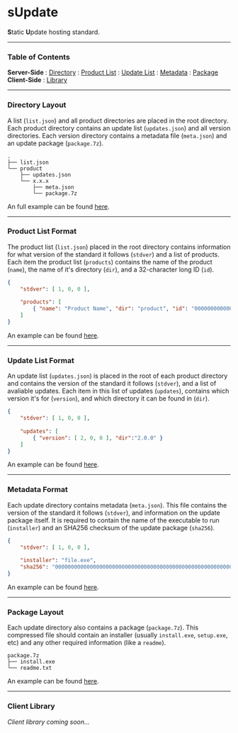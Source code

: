 # sUpdate
**S**tatic **U**pdate hosting standard.

---

### Table of Contents
**Server-Side** : [Directory](#directory-layout) : [Product List](#product-list-format) : [Update List](#update-list-format) : [Metadata](#metadata-format) : [Package](#package-layout) <br>
**Client-Side** : [Library](#client-library)

---

### Directory Layout
A list (`list.json`) and all product directories are placed in the root directory. Each product directory contains an update list (`updates.json`) and all version directories. Each version directory contains a metadata file (`meta.json`) and an update package (`package.7z`).
```none
.
├── list.json
└── product
    ├── updates.json
    └── x.x.x
        ├── meta.json
        └── package.7z
```
An full example can be found [here](Example%20Layout).

---

### Product List Format
The product list (`list.json`) placed in the root directory contains information for what version of the standard it follows (`stdver`) and a list of products. Each item the product list (`products`) contains the name of the product (`name`), the name of it's directory (`dir`), and a 32-character long ID (`id`).
```json
{
    "stdver": [ 1, 0, 0 ],
    
    "products": [
        { "name": "Product Name", "dir": "product", "id": "00000000000000000000000000000000" }
    ]
}
```
An example can be found [here](Example%20Layout/list.json).

---

### Update List Format
An update list (`updates.json`) is placed in the root of each product directory and contains the version of the standard it follows (`stdver`), and a list of avaliable updates. Each item in this list of updates (`updates`), contains which version it's for (`version`), and which directory it can be found in (`dir`).
```json
{
    "stdver": [ 1, 0, 0 ],
    
    "updates": [
        { "version": [ 2, 0, 0 ], "dir":"2.0.0" }
    ]
}
```
An example can be found [here](Example%20Layout/speedcrunch/updates.json).

---

### Metadata Format
Each update directory contains metadata (`meta.json`). This file contains the version of the standard it follows (`stdver`), and information on the update package itself. It is required to contain the name of the executable to run (`installer`) and an SHA256 checksum of the update package (`sha256`).
```json
{
    "stdver": [ 1, 0, 0 ],
    
    "installer": "file.exe",
    "sha256": "0000000000000000000000000000000000000000000000000000000000000000"
}
```
An example can be found [here](Example%20Layout/npp/7.7.1/meta.json).

---

### Package Layout
Each update directory also contains a package (`package.7z`). This compressed file should contain an installer (usually `install.exe`, `setup.exe`, etc) and any other required information (like a `readme`).
```none
package.7z
├── install.exe
└── readme.txt
```
An example can be found [here](Example%20Layout/lmms/1.2.0/package.7z).

---

### Client Library
*Client library coming soon...*